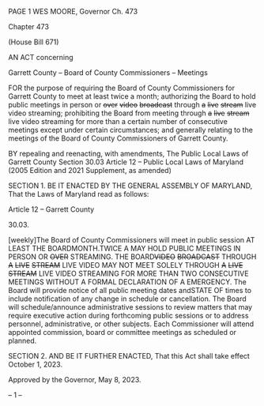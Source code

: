 PAGE 1
WES MOORE, Governor Ch. 473

Chapter 473

(House Bill 671)

AN ACT concerning

Garrett County – Board of County Commissioners – Meetings

FOR the purpose of requiring the Board of County Commissioners for Garrett County to
meet at least twice a month; authorizing the Board to hold public meetings in person
or ~~over~~ ~~video~~ ~~broadcast~~ through ~~a~~ ~~live~~ ~~stream~~ live video streaming; prohibiting the
Board from meeting through ~~a~~ ~~live~~ ~~stream~~ live video streaming for more than a
certain number of consecutive meetings except under certain circumstances; and
generally relating to the meetings of the Board of County Commissioners of Garrett
County.

BY repealing and reenacting, with amendments,
The Public Local Laws of Garrett County
Section 30.03
Article 12 – Public Local Laws of Maryland
(2005 Edition and 2021 Supplement, as amended)

SECTION 1. BE IT ENACTED BY THE GENERAL ASSEMBLY OF MARYLAND,
That the Laws of Maryland read as follows:

Article 12 – Garrett County

30.03.

[weekly]The Board of County Commissioners will meet in public session AT LEAST
THE BOARDMONTH.TWICE A MAY HOLD PUBLIC MEETINGS IN PERSON OR ~~OVER~~
STREAMING. THE BOARD~~VIDEO~~ ~~BROADCAST~~ THROUGH ~~A~~ ~~LIVE~~ ~~STREAM~~ LIVE VIDEO
MAY NOT MEET SOLELY THROUGH ~~A~~ ~~LIVE~~ ~~STREAM~~ LIVE VIDEO STREAMING FOR
MORE THAN TWO CONSECUTIVE MEETINGS WITHOUT A FORMAL DECLARATION OF A
EMERGENCY. The Board will provide notice of all public meeting dates andSTATE OF
times to include notification of any change in schedule or cancellation. The Board will
schedule/announce administrative sessions to review matters that may require executive
action during forthcoming public sessions or to address personnel, administrative, or other
subjects. Each Commissioner will attend appointed commission, board or committee
meetings as scheduled or planned.

SECTION 2. AND BE IT FURTHER ENACTED, That this Act shall take effect
October 1, 2023.

Approved by the Governor, May 8, 2023.

– 1 –